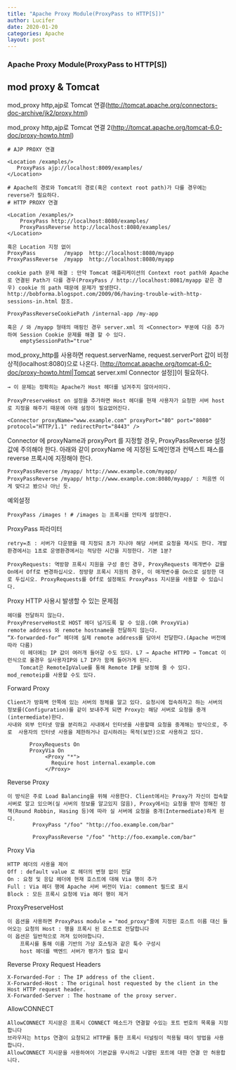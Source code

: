 ```yaml
---
title: "Apache Proxy Module(ProxyPass to HTTP[S])"
author: Lucifer
date: 2020-01-20 
categories: Apache
layout: post
---
```

### Apache Proxy Module(ProxyPass to HTTP[S])

## mod proxy & Tomcat
mod_proxy http,ajp로 Tomcat 연결(http://tomcat.apache.org/connectors-doc-archive/jk2/proxy.html)

mod_proxy http,ajp로 Tomcat 연결 2(http://tomcat.apache.org/tomcat-6.0-doc/proxy-howto.html)

    # AJP PROXY 연결

    <Location /examples/>
       ProxyPass ajp://localhost:8009/examples/
    </Location>
     
    # Apache의 경로와 Tomcat의 경로(혹은 context root path)가 다를 경우에는 reverse가 필요하다.
    # HTTP PROXY 연결

    <Location /examples/>
        ProxyPass http://localhost:8080/examples/
        ProxyPassReverse http://localhost:8080/examples/
    </Location>

    혹은 Location 지정 없이 
    ProxyPass         /myapp  http://localhost:8080/myapp
    ProxyPassReverse  /myapp  http://localhost:8080/myapp

    cookie path 문제 해결 : 만약 Tomcat 애플리케이션의 Context root path와 Apache로 연결된 Path가 다를 경우(ProxyPass / http://localhost:8081/myapp 같은 경우) cookie 의 path 때문에 문제가 발생한다. http://bobforma.blogspot.com/2009/06/having-trouble-with-http-sessions-in.html 참조.

    ProxyPassReverseCookiePath /internal-app /my-app
 
    혹은 / 와 /myapp 형태의 매핑인 경우 server.xml 의 <Connector> 부분에 다음 추가하여 Session Cookie 문제를 해결 할 수 있다.
        emptySessionPath="true" 


mod_proxy_http를 사용하면 request.serverName, request.serverPort 값이 비정상적(localhost:8080)으로 나온다. [http://tomcat.apache.org/tomcat-6.0-doc/proxy-howto.html|Tomcat server.xml Connector 설정]]이 필요하다.

    → 이 문제는 정확히는 Apache가 Host 헤더를 넘겨주지 않아서이다.

    ProxyPreserveHost on 설정을 추가하면 Host 헤더를 현재 사용자가 요청한 서버 host로 지정을 해주기 때문에 아래 설정이 필요없어진다.

<!-- proxyName 과 proxyPort를 지정해야만 한다. -->

    <Connector proxyName="www.example.com" proxyPort="80" port="8080" protocol="HTTP/1.1" redirectPort="8443" />

Connector 에 proxyName과 proxyPort 를 지정할 경우, ProxyPassReverse 설정값에 주의해야 한다. 아래와 같이 proxyName 에 지정된 도메인명과 컨텍스트 패스를 reverse 프록시에 지정해야 한다.

    ProxyPassReverse /myapp/ http://www.example.com/myapp/ 
    ProxyPassReverse /myapp/ http://www.example.com:8080/myapp/ : 처음엔 이게 맞다고 봤으나 아닌 듯.

예외설정

    ProxyPass /images ! # /images 는 프록시를 안타게 설정한다.

ProxyPass 파라미터

    retry=초 : 서버가 다운됐을 때 지정되 초가 지나야 해당 서버로 요청을 재시도 한다. 개발환경에서는 1초로 운영환경에서는 적당한 시간을 지정한다. 기본 1분?

    ProxyRequests: 역방향 프록시 지원을 구성 중인 경우, ProxyRequests 매개변수 값을 On에서 Off로 변경하십시오. 정방향 프록시 지원의 경우, 이 매개변수를 On으로 설정한 대로 두십시오. ProxyRequests를 Off로 설정해도 ProxyPass 지시문을 사용할 수 있습니다.

Proxy HTTP 사용시 발생할 수 있는 문제점
    
    헤더를 전달하지 않는다.
    ProxyPreserveHost로 HOST 헤더 넘기도록 할 수 있음.(OR ProxyVia)
    remote address 와 remote hostname을 전달하지 않는다.
    “X-forwarded-for” 헤더에 실제 remote address를 담아서 전달한다.(Apache 버전에 따라 다름)
        이 헤더에는 IP 값이 여러개 들어갈 수도 있다. L7 → Apache HTTPD → Tomcat 이런식으로 올경우 실사용자IP와 L7 IP가 함께 들어가게 된다.
        Tomcat은 RemoteIpValue를 통해 Remote IP를 보정해 줄 수 있다.
    mod_remoteip를 사용할 수도 있다.

Forward Proxy

    Client가 방화벽 안쪽에 있는 서버의 정체를 알고 있다. 요청시에 접속하자고 하는 서버의 정보를(Configuration)를 같이 보내주게 되면 Proxy는 해당 서버로 요청을 중개(intermediate)한다.
    사내와 외부 인터넷 망을 분리하고 사내에서 인터넷을 사용할때 요청을 중계해는 방식으로, 주로  사용자의 인터넷 사용을 제한하거나 감시하려는 목적(보안)으로 사용하고 있다.
    
           ProxyRequests On 
           ProxyVia On 
                <Proxy "*"> 
                  Require host internal.example.com 
                </Proxy>

Reverse Proxy

    이 방식은 주로 Load Balancing을 위해 사용한다. Client에서는 Proxy가 자신이 접속할 서버로 알고 있으며(실 서버의 정보를 알고있지 않음), Proxy에서는 요청을 받아 정해진 정책(Round Robbin, Hasing 등)에 따라 실 서버에 요청을 중개(Intermediate)하게 된다.
            ProxyPass "/foo" "http://foo.example.com/bar"

            ProxyPassReverse "/foo" "http://foo.example.com/bar"

Proxy Via

    HTTP 헤더의 사용을 제어
    Off : default value 로 헤더의 변형 없이 전달
    On : 요청 및 응답 헤더에 현재 호스트에 대해 Via 행이 추가
    Full : Via 헤더 행에 Apache 서버 버전이 Via: comment 필드로 표시
    Block : 모든 프록시 요청에 Via 헤더 행이 제거

ProxyPreserveHost

    이 옵션을 사용하면 ProxyPass module = "mod_proxy"줄에 지정된 호스트 이름 대신 들어오는 요청의 Host : 행을 프록시 된 호스트로 전달합니다
    이 옵션은 일반적으로 꺼져 있어야합니다.
        프록시를 통해 이름 기반의 가상 호스팅과 같은 툭수 구성시
        host 헤더를 백엔드 서버가 평가가 필요 할시

Reverse Proxy Request Headers

    X-Forwarded-For : The IP address of the client.
    X-Forwarded-Host : The original host requested by the client in the Host HTTP request header.
    X-Forwarded-Server : The hostname of the proxy server.

AllowCONNECT

    AllowCONNECT 지시문은 프록시 CONNECT 메소드가 연결할 수있는 포트 번호의 목록을 지정합니다
    브라우저는 https 연결이 요청되고 HTTP를 통한 프록시 터널링이 적용될 때이 방법을 사용합니다.
    AllowCONNECT 지시문을 사용하여이 기본값을 무시하고 나열된 포트에 대한 연결 만 허용합니다.

